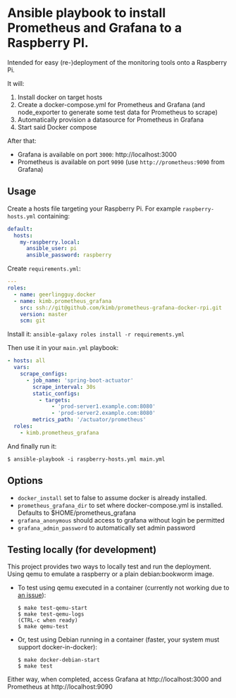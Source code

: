 # Ansible playbook to install Prometheus and Grafana to a Raspberry PI.

Intended for easy (re-)deployment of the monitoring tools onto a Raspberry Pi.

It will:

1. Install docker on target hosts
2. Create a docker-compose.yml for Prometheus and Grafana (and node_exporter to
   generate some test data for Prometheus to scrape)
3. Automatically provision a datasource for Prometheus in Grafana
4. Start said Docker compose

After that:

* Grafana is available on port `3000`: http://localhost:3000
* Prometheus is available on port `9090` (use `http://prometheus:9090` from
  Grafana)

## Usage

Create a hosts file targeting your Raspberry Pi. For example
`raspberry-hosts.yml` containing:

```yaml
default:
  hosts:
    my-raspberry.local:
      ansible_user: pi
      ansible_password: raspberry
```

Create `requirements.yml`:

```yaml
---
roles:
  - name: geerlingguy.docker
  - name: kimb.prometheus_grafana
    src: ssh://git@github.com/kimb/prometheus-grafana-docker-rpi.git
    version: master
    scm: git
```

Install it: `ansible-galaxy roles install -r requirements.yml`

Then use it in your `main.yml` playbook:

```yaml
- hosts: all
  vars:
    scrape_configs:
      - job_name: 'spring-boot-actuator'
        scrape_interval: 30s
        static_configs:
          - targets:
              - 'prod-server1.example.com:8080'
              - 'prod-server2.example.com:8080'
        metrics_path: '/actuator/prometheus'
  roles:
    - kimb.prometheus_grafana
```

And finally run it:

```shell
$ ansible-playbook -i raspberry-hosts.yml main.yml
```

## Options

* `docker_install` set to false to assume docker is already installed.
* `prometheus_grafana_dir` to set where docker-compose.yml is installed.
  Defaults to $HOME/prometheus_grafana
* `grafana_anonymous` should access to grafana without login be permitted
* `grafana_admin_password` to automatically set admin password

## Testing locally (for development)

This project provides two ways to locally test and run the deployment.
Using qemu to emulate a raspberry or a plain debian:bookworm image.

* To test using qemu executed in a container (currently not working due
  to [an issue](https://github.com/carlosperate/docker-qemu-rpi-os/issues/6)):

  ```shell
  $ make test-qemu-start
  $ make test-qemu-logs
  (CTRL-c when ready)
  $ make qemu-test
  ```

* Or, test using Debian running in a container (faster, your system must
  support docker-in-docker):

  ```shell
  $ make docker-debian-start
  $ make test
  ```

Either way, when completed, access Grafana at http://localhost:3000 and
Prometheus at http://localhost:9090

